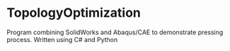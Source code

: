 # TopologyOptimization
Program combining SolidWorks and Abaqus/CAE to demonstrate pressing process. Written using С# and Python
